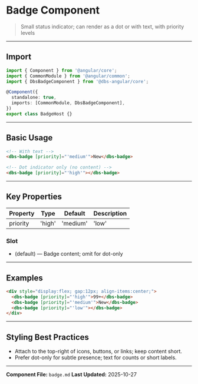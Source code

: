 # Badge Component

> Small status indicator; can render as a dot or with text, with priority levels

---

## Import

```typescript
import { Component } from '@angular/core';
import { CommonModule } from '@angular/common';
import { DbsBadgeComponent } from '@dbs-angular/core';

@Component({
  standalone: true,
  imports: [CommonModule, DbsBadgeComponent],
})
export class BadgeHost {}
```

---

## Basic Usage

```html
<!-- With text -->
<dbs-badge [priority]="'medium'">New</dbs-badge>

<!-- Dot indicator only (no content) -->
<dbs-badge [priority]="'high'"></dbs-badge>
```

---

## Key Properties

| Property | Type | Default | Description |
|----------|------|---------|-------------|
| priority | 'high'|'medium'|'low' | 'medium' | Emphasis/priority level. |

### Slot

- (default) — Badge content; omit for dot-only

---

## Examples

```html
<div style="display:flex; gap:12px; align-items:center;">
  <dbs-badge [priority]="'high'">99+</dbs-badge>
  <dbs-badge [priority]="'medium'">New</dbs-badge>
  <dbs-badge [priority]="'low'"></dbs-badge>
</div>
```

---

## Styling Best Practices

- Attach to the top-right of icons, buttons, or links; keep content short.
- Prefer dot-only for subtle presence; text for counts or short labels.

---

**Component File:** `badge.md`
**Last Updated:** 2025-10-27

